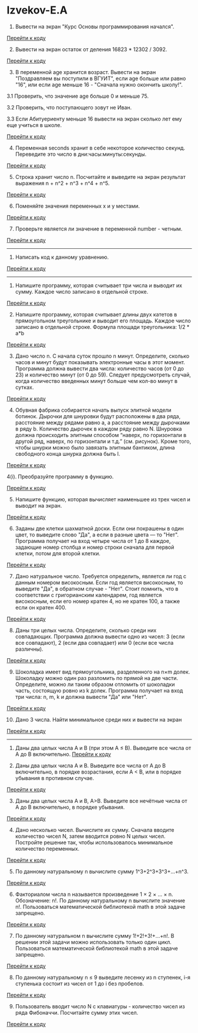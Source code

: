 # Izvekov-E.A
1. Вывести на экран "Курс Основы программирования начался".

[Перейти к коду](Hometask1(11.09.22)/task1.py)

2. Вывести на экран остаток от деления 16823 * 12302 / 3092.

[Перейти к коду](Hometask1(11.09.22)/task2.py)

3. В переменной age хранится возраст. Вывести на экран "Поздравляем вы поступили в ВГУИТ", если age больше или равно "16", или если age меньше 16 - "Сначала нужно окончить школу!".

3.1 Проверить, что значение age больше 0 и меньше 75.

3.2 Проверить, что поступающего зовут не Иван.

3.3 Если Абитуериенту меньше 16 вывести на экран сколько лет ему еще учиться в школе.

[Перейти к коду](Hometask1(11.09.22)/task3.py)

4. Переменная seconds хранит в себе некоторое количество секунд. Переведите это число в дни:часы:минуты:секунды.

[Перейти к коду](Hometask1(11.09.22)/task4.py)

5. Строка хранит число n. Посчитайте и выведите на экран результат выражения n + n^2 + n^3 + n^4 + n^5.

[Перейти к коду](Hometask1(11.09.22)/task5.py)

6. Поменяйте значения переменных x и y местами.

[Перейти к коду](Hometask1(11.09.22)/task6.py)

7. Проверьте является ли значение в переменной number - четным.

[Перейти к коду](Hometask1(11.09.22)/task7.py)

***

1. Написать код к данному уравнению. 

[Перейти к коду](Hometask2(11.09.22)/myTask.py)

***

1. Напишите программу, которая считывает три числа и выводит их сумму. Каждое число записано в отдельной строке.

[Перейти к коду](Hometask3(13.09.22)/task1.py)

2. Напишите программу, которая считывает длины двух катетов в прямоугольном треугольнике и выводит его площадь. Каждое число записано в отдельной строке. Формула площади треугольника: 1/2 * a*b

[Перейти к коду](Hometask3(13.09.22)/task2.py)

3. Дано число n. С начала суток прошло n минут. Определите, сколько часов и минут будут показывать электронные часы в этот момент. Программа должна вывести два числа: количество часов (от 0 до 23) и количество минут (от 0 до 59). Следует предусмотреть случай, когда количество введенных минут больше чем кол-во минут в сутках.

[Перейти к коду](Hometask3(13.09.22)/task3.py)

4. Обувная фабрика собирается начать выпуск элитной модели ботинок. Дырочки для шнуровки будут расположены в два ряда, расстояние между рядами равно a, а расстояние между дырочками в ряду b. Количество дырочек в каждом ряду равно N. Шнуровка должна происходить элитным способом “наверх, по горизонтали в другой ряд, наверх, по горизонтали и т.д.” (см. рисунок). Кроме того, чтобы шнурки можно было завязать элитным бантиком, длина свободного конца шнурка должна быть l.

[Перейти к коду](Hometask3(13.09.22)/task4.py)

4(i). Преобразуйте программу в функцию.

[Перейти к коду](Hometask3(13.09.22)/task4[i].py)

5. Напишите функцию, которая вычисляет наименьшее из трех чисел и выводит на экран.

[Перейти к коду](Hometask3(13.09.22)/task5.py)

6. Заданы две клетки шахматной доски. Если они покрашены в один цвет, то выведите слово "Да", а если в разные цвета — то "Нет". Программа получает на вход четыре числа от 1 до 8 каждое, задающие номер столбца и номер строки сначала для первой клетки, потом для второй клетки.

[Перейти к коду](Hometask3(13.09.22)/task6.py)

7. Дано натуральное число. Требуется определить, является ли год с данным номером високосным. Если год является високосным, то выведите "Да", в обратном случае - "Нет". Стоит помнить, что в соответствии с григорианским календарем, год является високосным, если его номер кратен 4, но не кратен 100, а также если он кратен 400.

[Перейти к коду](Hometask3(13.09.22)/task7.py)

8. Даны три целых числа. Определите, сколько среди них совпадающих. Программа должна вывести одно из чисел: 3 (если все совпадают), 2 (если два совпадает) или 0 (если все числа различны).

[Перейти к коду](Hometask3(13.09.22)/task8.py)

9. Шоколадка имеет вид прямоугольника, разделенного на n×m долек. Шоколадку можно один раз разломить по прямой на две части. Определите, можно ли таким образом отломить от шоколадки часть, состоящую ровно из k долек. Программа получает на вход три числа: n, m, k и должна вывести "Да" или "Нет".

[Перейти к коду](Hometask3(13.09.22)/task9.py)

10. Дано 3 числа. Найти минимальное среди них и вывести на экран

[Перейти к коду](Hometask3(13.09.22)/findMin.py)

***

1. Даны два целых числа A и B (при этом A ≤ B). Выведите все числа от A до B
включительно.
[Перейти к коду](Hometask4(20.09.22)/task1.py)

2. Даны два целых числа A и В. Выведите все числа от A до B включительно, в 
порядке возрастания, если A < B, или в порядке убывания в противном случае.

[Перейти к коду](Hometask4(20.09.22)/task2.py)

3. Даны два целых числа A и В, A>B. Выведите все нечётные числа от A до B
включительно, в порядке убывания.

[Перейти к коду](Hometask4(20.09.22)/task3.py)

4. Дано несколько чисел. Вычислите их сумму. Сначала вводите количество 
чисел N, затем вводится ровно N целых чисел. Постройте решение так, чтобы 
использовалось минимальное количество переменных.

[Перейти к коду](Hometask4(20.09.22)/task4.py)

5. По данному натуральному n вычислите сумму 1^3+2^3+3^3+...+n^3.

[Перейти к коду](Hometask4(20.09.22)/task5.py)

6. Факториалом числа n называется произведение 1 × 2 × ... × n. 
Обозначение: n!. По данному натуральному n вычислите значение n!. Пользоваться 
математической библиотекой math в этой задаче запрещено.

[Перейти к коду](Hometask4(20.09.22)/task6.py)

7. По данному натуральном n вычислите сумму 1!+2!+3!+...+n!. В решении 
этой задачи можно использовать только один цикл. Пользоваться математической 
библиотекой math в этой задаче запрещено.

[Перейти к коду](Hometask4(20.09.22)/task7.py)

8. По данному натуральному n ≤ 9 выведите лесенку из n ступенек, i-я 
ступенька состоит из чисел от 1 до i без пробелов.

[Перейти к коду](Hometask4(20.09.22)/task8.py)

9. Пользователь вводит число N с клавиатуры - количество чисел из ряда 
Фибоначчи. Посчитайте сумму этих чисел.

[Перейти к коду](Hometask4(20.09.22)/task9.py)



